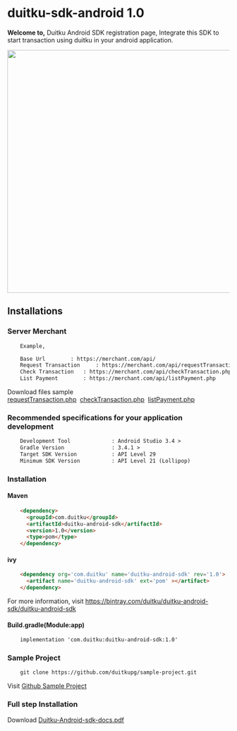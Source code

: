<h1>duitku-sdk-android 1.0</h1>


<b>Welcome to,</b> Duitku Android SDK registration page, Integrate this SDK to start transaction using duitku in your android application.

<div align="center">
    <img style="align:center;" src="https://github.com/duitkupg/duitku-android-sdk/blob/master/img/transactionflow.png" width="550px"</img> 
</div>



<h2>Installations</h2>

<h3>Server Merchant</h3>


```html
	Example,

	Base Url 		: https://merchant.com/api/
	Request Transaction 	: https://merchant.com/api/requestTransaction.php
	Check Transaction	: https://merchant.com/api/checkTransaction.php
	List Payment		: https://merchant.com/api/listPayment.php
```
Download files sample  <a href="https://github.com/duitkupg/duitku-android-sdk/blob/master/Webserver/requestTransaction.php" download="requestTransaction.php">requestTransaction.php</a>&nbsp;&nbsp;<a href="https://github.com/duitkupg/duitku-android-sdk/blob/master/Webserver/checkTransaction.php" download="checkTransaction.php">checkTransaction.php</a>&nbsp;&nbsp;<a href="https://github.com/duitkupg/duitku-android-sdk/blob/master/Webserver/listpayment.php" download="listpayment.php">listPayment.php</a>


<h3>Recommended specifications for your application development</h3>


```html
	Development Tool       		 : Android Studio 3.4 > 
	Gradle Version         		 : 3.4.1 > 
	Target SDK Version     		 : API Level 29 
	Minimum SDK Version   		 : API Level 21 (Lollipop) 
```








<h3>Installation</h3>

<h4>Maven</h4>

```html
	<dependency>
	  <groupId>com.duitku</groupId>
	  <artifactId>duitku-android-sdk</artifactId>
	  <version>1.0</version>
	  <type>pom</type>
	</dependency>
```
<h4>ivy</h4>

```html
	<dependency org='com.duitku' name='duitku-android-sdk' rev='1.0'>
	  <artifact name='duitku-android-sdk' ext='pom' ></artifact>
	</dependency>
```

For more information, visit https://bintray.com/duitku/duitku-android-sdk/duitku-android-sdk

<h4>Build.gradle(Module:app)</h4>

```html
	implementation 'com.duitku:duitku-android-sdk:1.0'
```

<h3>Sample Project</h3>



```html
	git clone https://github.com/duitkupg/sample-project.git
```

Visit <a target="_Blank" href="https://github.com/duitkupg/sample-project" >Github Sample Project</a>


<h3>Full step Installation </h3>
Download  <a href="https://github.com/duitkupg/duitku-android-sdk/blob/master/Docs/requestTransaction.php" download="requestTransaction.php">Duitku-Android-sdk-docs.pdf</a>

